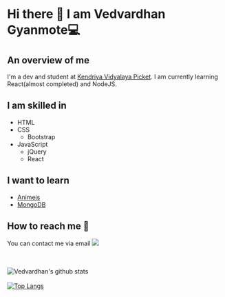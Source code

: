 # Hi there 👋 I am Vedvardhan Gyanmote💻
## An overview of me
I'm a dev and student at <a href="https://picket.kvs.ac.in/">Kendriya Vidyalaya Picket</a>. I am currently learning React(almost completed) and NodeJS.
## I am skilled in
* HTML
* CSS
  * Bootstrap
* JavaScript 
  * jQuery
  * React
## I want to learn
* [Animejs](https://animejs.com)
* [MongoDB](https://www.mongodb.com/)

## How to reach me 📧
You can contact me via email [![](https://img.shields.io/badge/.-Gmail-Red?style=for-the-badge&logo=gmail)](mailto:vedvardhan.g@gmail.com)<br><br><br>

![Vedvardhan's github stats](https://github-readme-stats.vercel.app/api?username=ved08&show_icons=true)<br><br>
[![Top Langs](https://github-readme-stats.vercel.app/api/top-langs/?username=ved08&&show_icons=true&title_color=151515&icon_color=bb2acf&text_color=151515&bg_color=ffffff)](https://github.com/ved08/)
<!--
**ved08/ved08** is a ✨ _special_ ✨ repository because its `README.md` (this file) appears on your GitHub profile.

Here are some ideas to get you started:

- 🔭 I’m currently working on ...
- 🌱 I’m currently learning ...
- 👯 I’m looking to collaborate on ...
- 🤔 I’m looking for help with ...
- 💬 Ask me about ...
- 📫 How to reach me: ...
- 😄 Pronouns: ...
- ⚡ Fun fact: ...
-->
